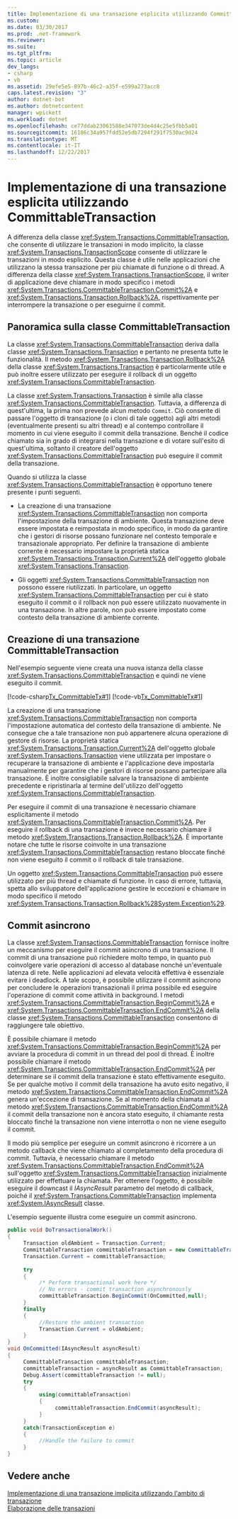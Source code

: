 ```yaml
---
title: Implementazione di una transazione esplicita utilizzando CommittableTransaction
ms.custom: 
ms.date: 03/30/2017
ms.prod: .net-framework
ms.reviewer: 
ms.suite: 
ms.tgt_pltfrm: 
ms.topic: article
dev_langs:
- csharp
- vb
ms.assetid: 29efe5e5-897b-46c2-a35f-e599a273acc8
caps.latest.revision: "3"
author: dotnet-bot
ms.author: dotnetcontent
manager: wpickett
ms.workload: dotnet
ms.openlocfilehash: ce77ddab23063588e347073de4d4c25e5fbb5a01
ms.sourcegitcommit: 16186c34a957fdd52e5db7294f291f7530ac9d24
ms.translationtype: MT
ms.contentlocale: it-IT
ms.lasthandoff: 12/22/2017
---
```

# <a name="implementing-an-explicit-transaction-using-committabletransaction"></a>Implementazione di una transazione esplicita utilizzando CommittableTransaction
A differenza della classe <xref:System.Transactions.CommittableTransaction>, che consente di utilizzare le transazioni in modo implicito, la classe <xref:System.Transactions.TransactionScope> consente di utilizzare le transazioni in modo esplicito. Questa classe è utile nelle applicazioni che utilizzano la stessa transazione per più chiamate di funzione o di thread. A differenza della classe <xref:System.Transactions.TransactionScope>, il writer di applicazione deve chiamare in modo specifico i metodi <xref:System.Transactions.CommittableTransaction.Commit%2A> e <xref:System.Transactions.Transaction.Rollback%2A>, rispettivamente per interrompere la transazione o per eseguirne il commit.  
  
## <a name="overview-of-the-committabletransaction-class"></a>Panoramica sulla classe CommittableTransaction  
 La classe <xref:System.Transactions.CommittableTransaction> deriva dalla classe <xref:System.Transactions.Transaction> e pertanto ne presenta tutte le funzionalità. Il metodo <xref:System.Transactions.Transaction.Rollback%2A> della classe <xref:System.Transactions.Transaction> è particolarmente utile e può inoltre essere utilizzato per eseguire il rollback di un oggetto <xref:System.Transactions.CommittableTransaction>.  
  
 La classe <xref:System.Transactions.Transaction> è simile alla classe <xref:System.Transactions.CommittableTransaction>. Tuttavia, a differenza di quest'ultima, la prima non prevede alcun metodo `Commit`. Ciò consente di passare l'oggetto di transazione (o i cloni di tale oggetto) agli altri metodi (eventualmente presenti su altri thread) e al contempo controllare il momento in cui viene eseguito il commit della transazione. Benché il codice chiamato sia in grado di integrarsi nella transazione e di votare sull'esito di quest'ultima, soltanto il creatore dell'oggetto <xref:System.Transactions.CommittableTransaction> può eseguire il commit della transazione.  
  
 Quando si utilizza la classe <xref:System.Transactions.CommittableTransaction> è opportuno tenere presente i punti seguenti.  
  
-   La creazione di una transazione <xref:System.Transactions.CommittableTransaction> non comporta l'impostazione della transazione di ambiente. Questa transazione deve essere impostata e reimpostata in modo specifico, in modo da garantire che i gestori di risorse possano funzionare nel contesto temporale e transazionale appropriato. Per definire la transazione di ambiente corrente è necessario impostare la proprietà statica <xref:System.Transactions.Transaction.Current%2A> dell'oggetto globale <xref:System.Transactions.Transaction>.  
  
-   Gli oggetti <xref:System.Transactions.CommittableTransaction> non possono essere riutilizzati. In particolare, un oggetto <xref:System.Transactions.CommittableTransaction> per cui è stato eseguito il commit o il rollback non può essere utilizzato nuovamente in una transazione. In altre parole, non può essere impostato come contesto della transazione di ambiente corrente.  
  
## <a name="creating-a-committabletransaction"></a>Creazione di una transazione CommittableTransaction  
 Nell'esempio seguente viene creata una nuova istanza della classe <xref:System.Transactions.CommittableTransaction> e quindi ne viene eseguito il commit.  
  
 [!code-csharp[Tx_CommittableTx#1](../../../../samples/snippets/csharp/VS_Snippets_CFX/tx_committabletx/cs/committabletxwithsql.cs#1)]
 [!code-vb[Tx_CommittableTx#1](../../../../samples/snippets/visualbasic/VS_Snippets_CFX/tx_committabletx/vb/committabletxwithsql.vb#1)]  
  
 La creazione di una transazione <xref:System.Transactions.CommittableTransaction> non comporta l'impostazione automatica del contesto della transazione di ambiente. Ne consegue che a tale transazione non può appartenere alcuna operazione di gestore di risorse. La proprietà statica <xref:System.Transactions.Transaction.Current%2A> dell'oggetto globale <xref:System.Transactions.Transaction> viene utilizzata per impostare o recuperare la transazione di ambiente e l'applicazione deve impostarla manualmente per garantire che i gestori di risorse possano partecipare alla transazione. È inoltre consigliabile salvare la transazione di ambiente precedente e ripristinarla al termine dell'utilizzo dell'oggetto <xref:System.Transactions.CommittableTransaction>.  
  
 Per eseguire il commit di una transazione è necessario chiamare esplicitamente il metodo <xref:System.Transactions.CommittableTransaction.Commit%2A>. Per eseguire il rollback di una transazione è invece necessario chiamare il metodo <xref:System.Transactions.Transaction.Rollback%2A>. È importante notare che tutte le risorse coinvolte in una transazione <xref:System.Transactions.CommittableTransaction> restano bloccate finché non viene eseguito il commit o il rollback di tale transazione.  
  
 Un oggetto <xref:System.Transactions.CommittableTransaction> può essere utilizzato per più thread e chiamate di funzione. In caso di errore, tuttavia, spetta allo sviluppatore dell'applicazione gestire le eccezioni e chiamare in modo specifico il metodo <xref:System.Transactions.Transaction.Rollback%28System.Exception%29>.  
  
## <a name="asynchronous-commit"></a>Commit asincrono  
 La classe <xref:System.Transactions.CommittableTransaction> fornisce inoltre un meccanismo per eseguire il commit asincrono di una transazione. Il commit di una transazione può richiedere molto tempo, in quanto può coinvolgere varie operazioni di accesso al database nonché un'eventuale latenza di rete. Nelle applicazioni ad elevata velocità effettiva è essenziale evitare i deadlock. A tale scopo, è possibile utilizzare il commit asincrono per concludere le operazioni transazionali il prima possibile ed eseguire l'operazione di commit come attività in background. I metodi <xref:System.Transactions.CommittableTransaction.BeginCommit%2A> e <xref:System.Transactions.CommittableTransaction.EndCommit%2A> della classe <xref:System.Transactions.CommittableTransaction> consentono di raggiungere tale obiettivo.  
  
 È possibile chiamare il metodo <xref:System.Transactions.CommittableTransaction.BeginCommit%2A> per avviare la procedura di commit in un thread del pool di thread. È inoltre possibile chiamare il metodo <xref:System.Transactions.CommittableTransaction.EndCommit%2A> per determinare se il commit della transazione è stato effettivamente eseguito. Se per qualche motivo il commit della transazione ha avuto esito negativo, il metodo <xref:System.Transactions.CommittableTransaction.EndCommit%2A> genera un'eccezione di transazione. Se al momento della chiamata al metodo <xref:System.Transactions.CommittableTransaction.EndCommit%2A> il commit della transazione non è ancora stato eseguito, il chiamante resta bloccato finché la transazione non viene interrotta o non ne viene eseguito il commit.  
  
 Il modo più semplice per eseguire un commit asincrono è ricorrere a un metodo callback che viene chiamato al completamento della procedura di commit. Tuttavia, è necessario chiamare il metodo <xref:System.Transactions.CommittableTransaction.EndCommit%2A> sull'oggetto <xref:System.Transactions.CommittableTransaction> inizialmente utilizzato per effettuare la chiamata. Per ottenere l'oggetto, è possibile eseguire il downcast il *IAsyncResult* parametro del metodo di callback, poiché il <xref:System.Transactions.CommittableTransaction> implementa <xref:System.IAsyncResult> classe.  
  
 L'esempio seguente illustra come eseguire un commit asincrono.  
  
```csharp  
public void DoTransactionalWork()  
{  
     Transaction oldAmbient = Transaction.Current;  
     CommittableTransaction committableTransaction = new CommittableTransaction();  
     Transaction.Current = committableTransaction;  
  
     try  
     {  
          /* Perform transactional work here */  
          // No errors - commit transaction asynchronously  
          committableTransaction.BeginCommit(OnCommitted,null);  
     }  
     finally  
     {  
          //Restore the ambient transaction   
          Transaction.Current = oldAmbient;  
     }  
}  
void OnCommitted(IAsyncResult asyncResult)  
{  
     CommittableTransaction committableTransaction;  
     committableTransaction = asyncResult as CommittableTransaction;     
     Debug.Assert(committableTransaction != null);  
     try  
     {  
          using(committableTransaction)  
          {  
               committableTransaction.EndCommit(asyncResult);  
          }  
     }  
     catch(TransactionException e)  
     {  
          //Handle the failure to commit  
     }  
}  
```  
  
## <a name="see-also"></a>Vedere anche  
 [Implementazione di una transazione implicita utilizzando l'ambito di transazione](../../../../docs/framework/data/transactions/implementing-an-implicit-transaction-using-transaction-scope.md)  
 [Elaborazione delle transazioni](../../../../docs/framework/data/transactions/index.md)
